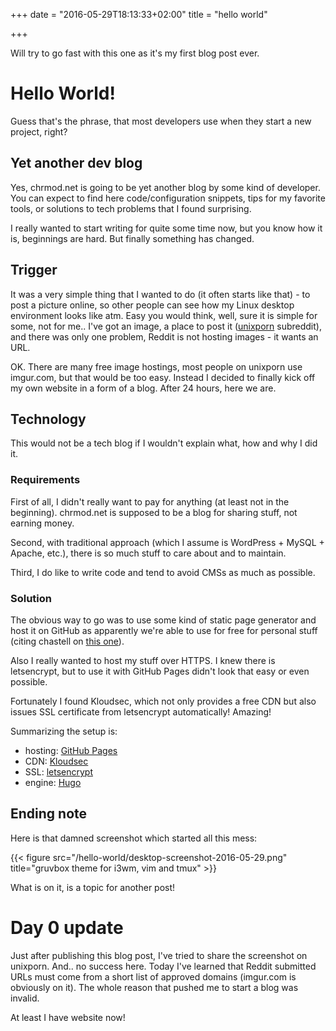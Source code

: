 +++
date = "2016-05-29T18:13:33+02:00"
title = "hello world"

+++

Will try to go fast with this one as it's my first blog post ever.

# Hello World!

Guess that's the phrase, that most developers use when they start a new project, right?

## Yet another dev blog

Yes, chrmod.net is going to be yet another blog by some kind of developer. You can expect to find here code/configuration snippets, tips for my favorite tools, or solutions to tech problems that I found surprising.

I really wanted to start writing for quite some time now, but you know how it is, beginnings are hard. But finally something has changed.

## Trigger

It was a very simple thing that I wanted to do (it often starts like that) - to post a picture online, so other people can see how my Linux desktop environment looks like atm. Easy you would think, well, sure it is simple for some, not for me.. I've got an image, a place to post it ([unixporn](https://www.reddit.com/r/unixporn) subreddit), and there was only one problem, Reddit is not hosting images - it wants an URL.

OK. There are many free image hostings, most people on unixporn use imgur.com, but that would be too easy.
Instead I decided to finally kick off my own website in a form of a blog. After 24 hours, here we are.

## Technology

This would not be a tech blog if I wouldn't explain what, how and why I did it.

### Requirements

First of all, I didn't really want to pay for anything (at least not in the beginning). chrmod.net is supposed to be a blog for sharing stuff, not earning money.

Second, with traditional approach (which I assume is WordPress + MySQL + Apache, etc.), there is so much stuff to care about and to maintain.

Third, I do like to write code and tend to avoid CMSs as much as possible.

### Solution

The obvious way to go was to use some kind of static page generator and host it on GitHub as apparently we're able to use for free for personal stuff (citing chastell on [this one](https://twitter.com/chastell/status/736926755999617024)).

Also I really wanted to host my stuff over HTTPS. I knew there is letsencrypt, but to use it with GitHub Pages didn't look that easy or even possible.

Fortunately I found Kloudsec, which not only provides a free CDN but also issues SSL certificate from letsencrypt automatically! Amazing!

Summarizing the setup is:

* hosting: [GitHub Pages](https://pages.github.com/)
* CDN: [Kloudsec](https://kloudsec.com/)
* SSL: [letsencrypt](https://letsencrypt.org/)
* engine: [Hugo](http://gohugo.io/)

## Ending note

Here is that damned screenshot which started all this mess:

{{< figure src="/hello-world/desktop-screenshot-2016-05-29.png" title="gruvbox theme for i3wm, vim and tmux" >}}

What is on it, is a topic for another post!

# Day 0 update

Just after publishing this blog post, I've tried to share the screenshot on unixporn. And.. no success here. Today I've learned that Reddit submitted URLs must come from a short list of approved domains (imgur.com is obviously on it). The whole reason that pushed me to start a blog was invalid.

At least I have website now!
